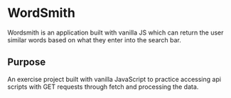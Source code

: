 # WordSmith

Wordsmith is an application built with vanilla JS which can return the user similar words based on what they enter into the search bar. 

## Purpose

An exercise project built with vanilla JavaScript to practice accessing api scripts with GET requests through fetch and processing the data. 
